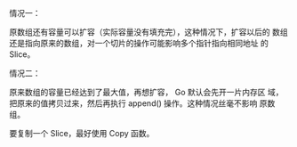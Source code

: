 情况一：  

原数组还有容量可以扩容（实际容量没有填充完），这种情况下，扩容以后的 数组还是指向原来的数组，对一个切片的操作可能影响多个指针指向相同地址 的 Slice。

情况二： 

原来数组的容量已经达到了最大值，再想扩容， Go 默认会先开一片内存区 域，把原来的值拷贝过来，然后再执行 append() 操作。这种情况丝毫不影响 原数组。 

要复制一个 Slice，最好使用 Copy 函数。